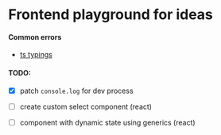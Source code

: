# Frontend playground for ideas

#### Common errors
- [ts typings](https://xomino.com/2019/08/19/cannot-find-scss-module-error-enabling-sass-integration-with-your-sharepoint-framework-code/)

#### TODO:
- [x] patch `console.log` for dev process
- [ ] create custom select component (react)
- [ ] component with dynamic state using generics (react)

